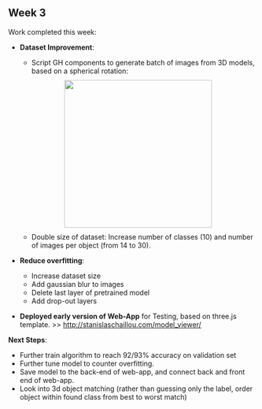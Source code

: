 ## Week 3

Work completed this week:

- **Dataset Improvement**:
  - Script GH components to generate batch of images from 3D models, based on a spherical rotation:  
  
  <div align="center" style="padding:10px"><img src="https://github.com/StanislasChaillou/Independent_Study/blob/master/Week_3/CHair_view.jpg" width="300"></div>
  
  - Double size of dataset: Increase number of classes (10) and number of images per object (from 14 to 30).
- **Reduce overfitting**:
  - Increase dataset size
  - Add gaussian blur to images
  - Delete last layer of pretrained model
  - Add drop-out layers
- **Deployed early version of Web-App** for Testing, based on three.js template. >> http://stanislaschaillou.com/model_viewer/

**Next Steps**: 
  - Further train algorithm to reach 92/93% accuracy on validation set
  - Further tune model to counter overfitting. 
  - Save model to the back-end of web-app, and connect back and front end of web-app.
  - Look into 3d object matching (rather than guessing only the label, order object within found class from best to worst match)
